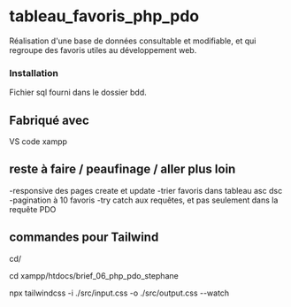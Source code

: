 # tableau_favoris_php_pdo

Réalisation d'une base de données consultable et modifiable, et qui regroupe des favoris utiles au développement web.


### Installation

Fichier sql fourni dans le dossier bdd.


## Fabriqué avec

VS code
xampp


## reste à faire / peaufinage / aller plus loin

-responsive des pages create et update
-trier favoris dans tableau asc dsc
-pagination à 10 favoris
-try catch aux requêtes, et pas seulement dans la requête PDO


## commandes pour Tailwind

cd/

cd xampp/htdocs/brief_06_php_pdo_stephane

npx tailwindcss -i ./src/input.css -o ./src/output.css --watch





